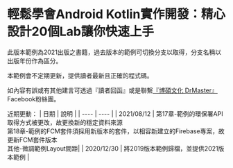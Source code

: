 # 輕鬆學會Android Kotlin實作開發：精心設計20個Lab讓你快速上手

此版本範例為2021出版之書籍，過去版本的範例可切換分支以取得，分支名稱以出版年份作為區分。

本範例會不定期更新，提供讀者最新且正確的程式碼。

如內容有誤或有其他建言可透過『讀者回函』或是聯繫[『博碩文化 DrMaster』](https://www.facebook.com/DrMasterTW/)Facebook粉絲團。

近期更動：
|  日期  |  說明  |
|  ----  |  ----  |
| 2021/08/12  |  第17章-範例的環保署API取得方式被更改，故更換新的穩定資料來源<br>第18章-範例的FCM套件須採用新版本的套件，以相容新建立的Firebase專案，故更新FCM套件版本<br>其他-微調範例Layout間距|
| 2020/12/30  | 將2019版本範例歸檔，並提供2021版本範例 |
